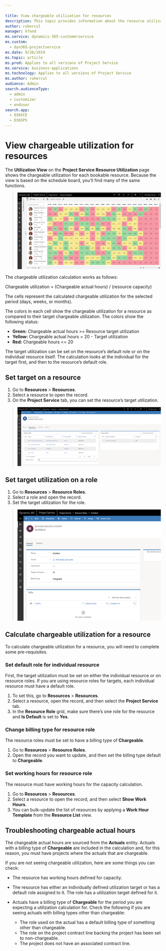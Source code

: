 ```yaml
---

title: View chargeable utilization for resources
description: This topic provides information about the resource utilization view.
author: ruhercul                     
manager: kfend
ms.service: dynamics-365-customerservice
ms.custom:
  - dyn365-projectservice
ms.date: 9/26/2019
ms.topic: article
ms.prod: Applies to all versions of Project Service
ms.service: business-applications
ms.technology: Applies to all versions of Project Service
ms.author: ruhercul 
audience: Admin
search.audienceType: 
  - admin
  - customizer
  - enduser
search.app: 
  - D365CE
  - D365PS
---
```


# View chargeable utilization for resources
 
The **Utilization View** on the **Project Service Resource Utilization** page shows the chargeable utilization for each bookable resource. Because the view is based on the schedule board, you’ll find many of the same functions.

> ![Screenshot of Utilization View](media/FAQ-utilization-1.png)
 

The chargeable utilization calculation works as follows:

   Chargeable utilization = (Chargeable actual hours) / (resource capacity)

The cells represent the calculated chargeable utilization for the selected period (days, weeks, or months).

The colors in each cell show the chargeable utilization for a resource as compared to their target chargeable utilization. The colors show the following status:

- **Green:** Chargeable actual hours >= Resource target utilization
- **Yellow:** Chargeable actual hours = 20 - Target utilization 
- **Red:** Chargeable hours <= 20

The target utilization can be set on the resource’s default role or on the individual resource itself. The calculation looks at the individual for the target first, and then to the resource’s default role.

## Set target on a resource

1. Go to **Resources** \> **Resources**. 
2. Select a resource to open the record. 
3. On the **Project Service** tab, you can set the resource’s target utilization.

> ![Screenshot of using the Project Service tab to set target utilization](media/FAQ-utilization-2.png)
 
## Set target utilization on a role

1. Go to **Resources** \> **Resource Roles**. 
2. Select a role and open the record. 
3. Set the target utilization for the role.

> ![Screenshot of using Resource Roles to set the target utilization](media/FAQ-utilization-3.png)
 
## Calculate chargeable utilization for a resource

To calculate chargeable utilization for a resource, you will need to complete some pre-requisites. 

### Set default role for individual resource

First, the target utilization must be set on either the individual resource or on resource roles. If you are using resource roles for targets, each individual resource must have a default role. 

1. To set this, go to **Resources** \> **Resources**. 
2. Select a resource, open the record, and then select the **Project Service** tab. 
3. In the **Resource Role** grid, make sure there’s one role for the resource and **Is Default** is set to **Yes**.
 
### Change billing type for resource role

The resource roles must be set to have a billing type of **Chargeable**. 

1. Go to **Resources** \> **Resource Roles**. 
2. Open the record you want to update, and then set the billing type default to **Chargeable**.

### Set working hours for resource role
 
The resource must have working hours for the capacity calculation. 

1. Go to **Resources** \> **Resources**. 
2. Select a resource to open the record, and then select **Show Work Hours**. 
3. You can bulk-update the list of resources by applying a **Work Hour Template** from the **Resource List** view.

## Troubleshooting chargeable actual hours

The chargeable actual hours are sourced from the **Actuals** entity. Actuals with a billing type of **Chargeable** are included in the calculation and, for this reason, you must have projects where the actuals that are chargeable.

If you are not seeing chargeable utilization, here are some things you can check:

- The resource has working hours defined for capacity.
- The resource has either an individually defined utilization target or has a default role assigned to it. The role has a utilization target defined for it.
- Actuals have a billing type of **Chargeable** for the period you are expecting a utilization calculation for. Check the following if you are seeing actuals with billing types other than chargeable:

  - The role used on the actual has a default billing type of something other than chargeable.
  - The role on the project contract line backing the project has been set to non-chargeable.
  - The project does not have an associated contract line.

